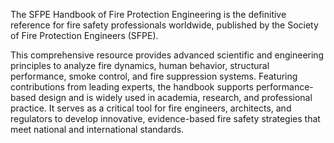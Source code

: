 The SFPE Handbook of Fire Protection Engineering is the definitive reference for
fire safety professionals worldwide, published by the Society of Fire Protection
Engineers (SFPE).

This comprehensive resource provides advanced scientific and engineering
principles to analyze fire dynamics, human behavior, structural performance,
smoke control, and fire suppression systems. Featuring contributions from leading
experts, the handbook supports performance-based design and is widely used in
academia, research, and professional practice. It serves as a critical tool for
fire engineers, architects, and regulators to develop innovative, evidence-based
fire safety strategies that meet national and international standards.
